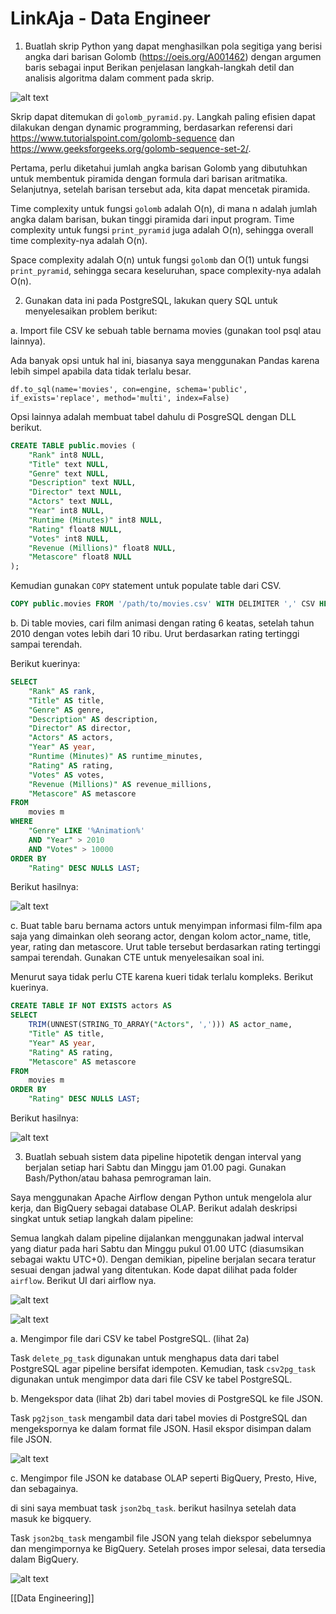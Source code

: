 # LinkAja - Data Engineer

1. Buatlah skrip Python yang dapat menghasilkan pola segitiga yang berisi angka dari barisan Golomb (https://oeis.org/A001462) dengan argumen baris sebagai input Berikan penjelasan langkah-langkah detil dan analisis algoritma dalam comment pada skrip.

![alt text](Reflections/post/2024-02-11-linux/image.png)

Skrip dapat ditemukan di `golomb_pyramid.py`. Langkah paling efisien dapat dilakukan dengan dynamic programming, berdasarkan referensi dari https://www.tutorialspoint.com/golomb-sequence dan https://www.geeksforgeeks.org/golomb-sequence-set-2/.

Pertama, perlu diketahui jumlah angka barisan Golomb yang dibutuhkan untuk membentuk piramida dengan formula dari barisan aritmatika. Selanjutnya, setelah barisan tersebut ada, kita dapat mencetak piramida.

Time complexity untuk fungsi `golomb` adalah O(n), di mana n adalah jumlah angka dalam barisan, bukan tinggi piramida dari input program. Time complexity untuk fungsi `print_pyramid` juga adalah O(n), sehingga overall time complexity-nya adalah O(n).

Space complexity adalah O(n) untuk fungsi `golomb` dan O(1) untuk fungsi `print_pyramid`, sehingga secara keseluruhan, space complexity-nya adalah O(n).


2. Gunakan data ini pada PostgreSQL, lakukan query SQL untuk menyelesaikan problem berikut:

a. Import file CSV ke sebuah table bernama movies (gunakan tool psql atau lainnya).

Ada banyak opsi untuk hal ini, biasanya saya menggunakan Pandas karena lebih simpel apabila data tidak terlalu besar.

`df.to_sql(name='movies', con=engine, schema='public', if_exists='replace', method='multi', index=False)`

Opsi lainnya adalah membuat tabel dahulu di PosgreSQL dengan DLL berikut.

```sql
CREATE TABLE public.movies (
	"Rank" int8 NULL,
	"Title" text NULL,
	"Genre" text NULL,
	"Description" text NULL,
	"Director" text NULL,
	"Actors" text NULL,
	"Year" int8 NULL,
	"Runtime (Minutes)" int8 NULL,
	"Rating" float8 NULL,
	"Votes" int8 NULL,
	"Revenue (Millions)" float8 NULL,
	"Metascore" float8 NULL
);
```

Kemudian gunakan `COPY` statement untuk populate table dari CSV. 

```sql
COPY public.movies FROM '/path/to/movies.csv' WITH DELIMITER ',' CSV HEADER;
```



b. Di table movies, cari film animasi dengan rating 6 keatas, setelah tahun 2010 dengan votes lebih dari 10 ribu. Urut berdasarkan rating tertinggi sampai terendah.

Berikut kuerinya:

```sql
SELECT 
    "Rank" AS rank,
    "Title" AS title,
    "Genre" AS genre,
    "Description" AS description,
    "Director" AS director,
    "Actors" AS actors,
    "Year" AS year,
    "Runtime (Minutes)" AS runtime_minutes,
    "Rating" AS rating,
    "Votes" AS votes,
    "Revenue (Millions)" AS revenue_millions,
    "Metascore" AS metascore
FROM 
    movies m
WHERE 
    "Genre" LIKE '%Animation%' 
    AND "Year" > 2010
    AND "Votes" > 10000
ORDER BY 
    "Rating" DESC NULLS LAST;
```

Berikut hasilnya:

![alt text](Reflections/post/2024-02-13-sql-null-values/image-1.png)


c. Buat table baru bernama actors untuk menyimpan informasi film-film apa saja yang dimainkan oleh seorang actor, dengan kolom actor_name, title, year, rating dan metascore. Urut table tersebut berdasarkan rating tertinggi sampai terendah. Gunakan CTE untuk menyelesaikan soal ini.

Menurut saya tidak perlu CTE karena kueri tidak terlalu kompleks. Berikut kuerinya.

```sql
CREATE TABLE IF NOT EXISTS actors AS 
SELECT
    TRIM(UNNEST(STRING_TO_ARRAY("Actors", ','))) AS actor_name,
    "Title" AS title,
    "Year" AS year,
    "Rating" AS rating,
    "Metascore" AS metascore
FROM 
    movies m
ORDER BY 
    "Rating" DESC NULLS LAST;
```

Berikut hasilnya:

![alt text](image-2.png)


3. Buatlah sebuah sistem data pipeline hipotetik dengan interval yang berjalan setiap hari Sabtu dan Minggu jam 01.00 pagi. Gunakan Bash/Python/atau bahasa pemrograman lain.

Saya menggunakan Apache Airflow dengan Python untuk mengelola alur kerja, dan BigQuery sebagai database OLAP. Berikut adalah deskripsi singkat untuk setiap langkah dalam pipeline:

Semua langkah dalam pipeline dijalankan menggunakan jadwal interval yang diatur pada hari Sabtu dan Minggu pukul 01.00 UTC (diasumsikan sebagai waktu UTC+0). Dengan demikian, pipeline berjalan secara teratur sesuai dengan jadwal yang ditentukan. Kode dapat dilihat pada folder `airflow`. Berikut UI dari airflow nya.

![alt text](image-6.png)

![alt text](image-7.png)

a. Mengimpor file dari CSV ke tabel PostgreSQL. (lihat 2a)

Task `delete_pg_task` digunakan untuk menghapus data dari tabel PostgreSQL agar pipeline bersifat idempoten. Kemudian, task `csv2pg_task` digunakan untuk mengimpor data dari file CSV ke tabel PostgreSQL.

b. Mengekspor data (lihat 2b) dari tabel movies di PostgreSQL ke file JSON.

Task `pg2json_task` mengambil data dari tabel movies di PostgreSQL dan mengekspornya ke dalam format file JSON. Hasil ekspor disimpan dalam file JSON.

![alt text](image-4.png)

c. Mengimpor file JSON ke database OLAP seperti BigQuery, Presto, Hive, dan sebagainya.

di sini saya membuat task `json2bq_task`. berikut hasilnya setelah data masuk ke bigquery.

Task `json2bq_task` mengambil file JSON yang telah diekspor sebelumnya dan mengimpornya ke BigQuery. Setelah proses impor selesai, data tersedia dalam BigQuery.

![alt text](image-5.png)

[[Data Engineering]]
